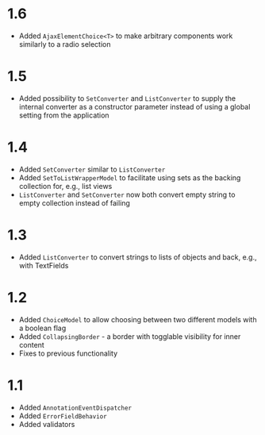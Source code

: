 # 1.6
- Added `AjaxElementChoice<T>` to make arbitrary components work similarly to a radio selection

# 1.5
- Added possibility to `SetConverter` and `ListConverter` to supply the internal converter as a constructor parameter instead of using a global setting from the application

# 1.4
- Added `SetConverter` similar to `ListConverter`
- Added `SetToListWrapperModel` to facilitate using sets as the backing collection for, e.g., list views 
- `ListConverter` and `SetConverter` now both convert empty string to empty collection instead of failing

# 1.3
- Added `ListConverter` to convert strings to lists of objects and back, e.g., with TextFields

# 1.2
- Added `ChoiceModel` to allow choosing between two different models with a boolean flag
- Added `CollapsingBorder` - a border with togglable visibility for inner content
- Fixes to previous functionality

# 1.1
- Added `AnnotationEventDispatcher`
- Added `ErrorFieldBehavior`
- Added validators
